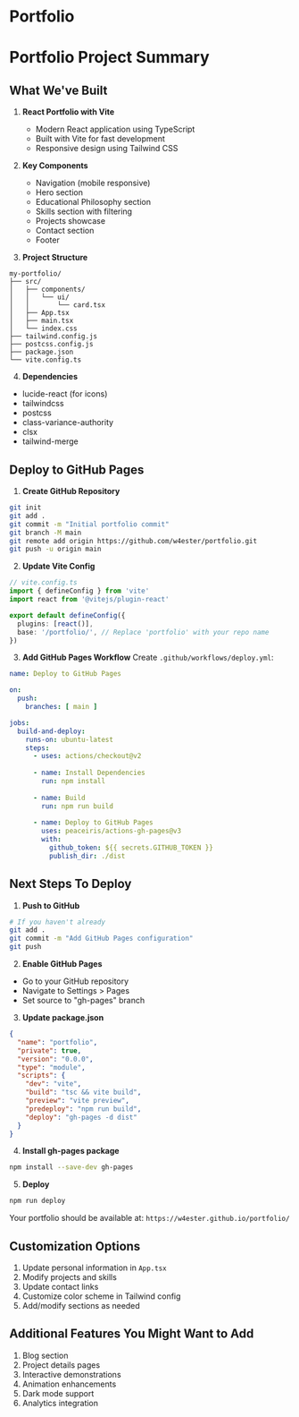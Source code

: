 # Portfolio

# Portfolio Project Summary

## What We've Built
1. **React Portfolio with Vite**
   - Modern React application using TypeScript
   - Built with Vite for fast development
   - Responsive design using Tailwind CSS

2. **Key Components**
   - Navigation (mobile responsive)
   - Hero section
   - Educational Philosophy section
   - Skills section with filtering
   - Projects showcase
   - Contact section
   - Footer

3. **Project Structure**
```
my-portfolio/
├── src/
│   ├── components/
│   │   └── ui/
│   │       └── card.tsx
│   ├── App.tsx
│   ├── main.tsx
│   └── index.css
├── tailwind.config.js
├── postcss.config.js
├── package.json
└── vite.config.ts
```

4. **Dependencies**
- lucide-react (for icons)
- tailwindcss
- postcss
- class-variance-authority
- clsx
- tailwind-merge

## Deploy to GitHub Pages

1. **Create GitHub Repository**
```bash
git init
git add .
git commit -m "Initial portfolio commit"
git branch -M main
git remote add origin https://github.com/w4ester/portfolio.git
git push -u origin main
```

2. **Update Vite Config**
```typescript
// vite.config.ts
import { defineConfig } from 'vite'
import react from '@vitejs/plugin-react'

export default defineConfig({
  plugins: [react()],
  base: '/portfolio/', // Replace 'portfolio' with your repo name
})
```

3. **Add GitHub Pages Workflow**
Create `.github/workflows/deploy.yml`:
```yaml
name: Deploy to GitHub Pages

on:
  push:
    branches: [ main ]

jobs:
  build-and-deploy:
    runs-on: ubuntu-latest
    steps:
      - uses: actions/checkout@v2
      
      - name: Install Dependencies
        run: npm install
        
      - name: Build
        run: npm run build
        
      - name: Deploy to GitHub Pages
        uses: peaceiris/actions-gh-pages@v3
        with:
          github_token: ${{ secrets.GITHUB_TOKEN }}
          publish_dir: ./dist
```

## Next Steps To Deploy

1. **Push to GitHub**
```bash
# If you haven't already
git add .
git commit -m "Add GitHub Pages configuration"
git push
```

2. **Enable GitHub Pages**
- Go to your GitHub repository
- Navigate to Settings > Pages
- Set source to "gh-pages" branch

3. **Update package.json**
```json
{
  "name": "portfolio",
  "private": true,
  "version": "0.0.0",
  "type": "module",
  "scripts": {
    "dev": "vite",
    "build": "tsc && vite build",
    "preview": "vite preview",
    "predeploy": "npm run build",
    "deploy": "gh-pages -d dist"
  }
}
```

4. **Install gh-pages package**
```bash
npm install --save-dev gh-pages
```

5. **Deploy**
```bash
npm run deploy
```

Your portfolio should be available at: `https://w4ester.github.io/portfolio/`

## Customization Options
1. Update personal information in `App.tsx`
2. Modify projects and skills
3. Update contact links
4. Customize color scheme in Tailwind config
5. Add/modify sections as needed

## Additional Features You Might Want to Add
1. Blog section
2. Project details pages
3. Interactive demonstrations
4. Animation enhancements
5. Dark mode support
6. Analytics integration
